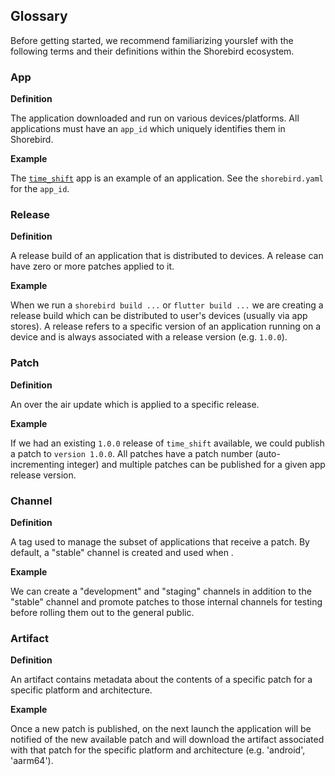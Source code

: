 ## Glossary

Before getting started, we recommend familiarizing yourslef with the following terms and their definitions within the Shorebird ecosystem.

### App

**Definition**

The application downloaded and run on various devices/platforms. All applications must have an `app_id` which uniquely identifies them in Shorebird.

**Example**

The [`time_shift`](https://github.com/shorebirdtech/time_shift) app is an example of an application. See the `shorebird.yaml` for the `app_id`.

### Release

**Definition**

A release build of an application that is distributed to devices. A release can have zero or more patches applied to it.

**Example**

When we run a `shorebird build ...` or `flutter build ...` we are creating a release build which can be distributed to user's devices (usually via app stores). A release refers to a specific version of an application running on a device and is always associated with a release version (e.g. `1.0.0`).

### Patch

**Definition**

An over the air update which is applied to a specific release.

**Example**

If we had an existing `1.0.0` release of `time_shift` available, we could publish a patch to `version 1.0.0`. All patches have a patch number (auto-incrementing integer) and multiple patches can be published for a given app release version.

### Channel

**Definition**

A tag used to manage the subset of applications that receive a patch. By default, a "stable" channel is created and used when .

**Example**

We can create a "development" and "staging" channels in addition to the "stable" channel and promote patches to those internal channels for testing before rolling them out to the general public.

### Artifact

**Definition**

An artifact contains metadata about the contents of a specific patch for a specific platform and architecture.

**Example**

Once a new patch is published, on the next launch the application will be notified of the new available patch and will download the artifact associated with that patch for the specific platform and architecture (e.g. 'android', 'aarm64').
